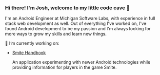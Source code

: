 ### Hi there! I'm Josh, welcome to my little code cave 👋

I'm an Android Engineer at Michigan Software Labs, with experience in full stack web development as well. Out of everything I've worked on, I've found Android development to be my passion and I'm always looking for more ways to grow my skills and learn new things.

🔭 I’m currently working on:
  - [Smite Handbook](https://github.com/Matrix159/Materialized-Smite)
    
    An application experimenting with newer Android technologies while providing information for players in the game Smite.

<!--
**Matrix159/Matrix159** is a ✨ _special_ ✨ repository because its `README.md` (this file) appears on your GitHub profile.

Here are some ideas to get you started:

- 🔭 I’m currently working on ...
- 🌱 I’m currently learning ...
- 👯 I’m looking to collaborate on ...
- 🤔 I’m looking for help with ...
- 💬 Ask me about ...
- 📫 How to reach me: ...
- 😄 Pronouns: ...
- ⚡ Fun fact: ...
-->
